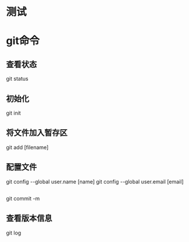 # 测试
# git命令
## 查看状态
git status
## 初始化
git init
## 将文件加入暂存区
git add [filename]
## 配置文件
git config --global user.name [name]
git config --global user.email [email]
## 
git commit -m
## 查看版本信息
git log